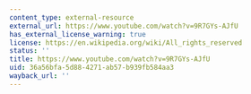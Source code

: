```yaml
---
content_type: external-resource
external_url: https://www.youtube.com/watch?v=9R7GYs-AJfU
has_external_license_warning: true
license: https://en.wikipedia.org/wiki/All_rights_reserved
status: ''
title: https://www.youtube.com/watch?v=9R7GYs-AJfU
uid: 36a56bfa-5d88-4271-ab57-b939fb584aa3
wayback_url: ''
---
```

